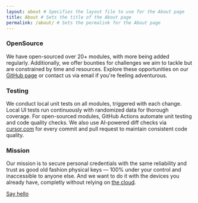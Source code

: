 ```yaml
---
layout: about # Specifies the layout file to use for the About page
title: About # Sets the title of the About page
permalink: /about/ # Sets the permalink for the About page
---
```


### OpenSource

We have open-sourced over 20+ modules, with more being added regularly. Additionally, we offer bounties for challenges we aim to tackle but are constrained by time and resources. Explore these opportunities on our [GitHub page](https://github.com/sentryco) or contact us via email if you're feeling adventurous.

### Testing

We conduct local unit tests on all modules, triggered with each change. Local UI tests run continuously with randomized data for thorough coverage. For open-sourced modules, GitHub Actions automate unit testing and code quality checks. We also use AI-powered diff checks via [cursor.com](https://cursor.com/) for every commit and pull request to maintain consistent code quality.

### Mission

Our mission is to secure personal credentials with the same reliability and trust as good old fashion physical keys — 100% under your control and inaccessible to anyone else. And we want to do it with the devices you already have, completly without relying on [the cloud](https://www.theverge.com/2022/12/22/23523322/lastpass-data-breach-cloud-encrypted-password-vault-hackers).

[Say hello](mailto:andre@sentry.co)